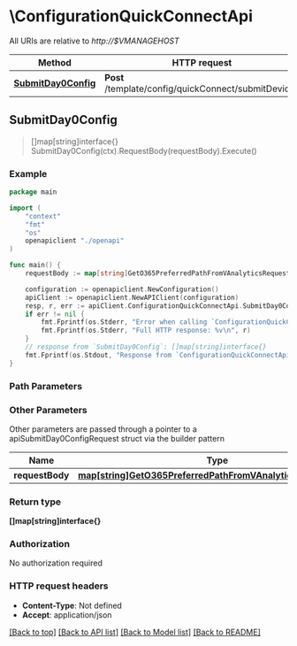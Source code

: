 # \ConfigurationQuickConnectApi

All URIs are relative to *http://$VMANAGEHOST*

Method | HTTP request | Description
------------- | ------------- | -------------
[**SubmitDay0Config**](ConfigurationQuickConnectApi.md#SubmitDay0Config) | **Post** /template/config/quickConnect/submitDevices | 



## SubmitDay0Config

> []map[string]interface{} SubmitDay0Config(ctx).RequestBody(requestBody).Execute()





### Example

```go
package main

import (
    "context"
    "fmt"
    "os"
    openapiclient "./openapi"
)

func main() {
    requestBody := map[string]GetO365PreferredPathFromVAnalyticsRequestValue{"key": *openapiclient.NewGetO365PreferredPathFromVAnalyticsRequestValue()} // map[string]GetO365PreferredPathFromVAnalyticsRequestValue |  (optional)

    configuration := openapiclient.NewConfiguration()
    apiClient := openapiclient.NewAPIClient(configuration)
    resp, r, err := apiClient.ConfigurationQuickConnectApi.SubmitDay0Config(context.Background()).RequestBody(requestBody).Execute()
    if err != nil {
        fmt.Fprintf(os.Stderr, "Error when calling `ConfigurationQuickConnectApi.SubmitDay0Config``: %v\n", err)
        fmt.Fprintf(os.Stderr, "Full HTTP response: %v\n", r)
    }
    // response from `SubmitDay0Config`: []map[string]interface{}
    fmt.Fprintf(os.Stdout, "Response from `ConfigurationQuickConnectApi.SubmitDay0Config`: %v\n", resp)
}
```

### Path Parameters



### Other Parameters

Other parameters are passed through a pointer to a apiSubmitDay0ConfigRequest struct via the builder pattern


Name | Type | Description  | Notes
------------- | ------------- | ------------- | -------------
 **requestBody** | [**map[string]GetO365PreferredPathFromVAnalyticsRequestValue**](GetO365PreferredPathFromVAnalyticsRequestValue.md) |  | 

### Return type

**[]map[string]interface{}**

### Authorization

No authorization required

### HTTP request headers

- **Content-Type**: Not defined
- **Accept**: application/json

[[Back to top]](#) [[Back to API list]](../README.md#documentation-for-api-endpoints)
[[Back to Model list]](../README.md#documentation-for-models)
[[Back to README]](../README.md)

